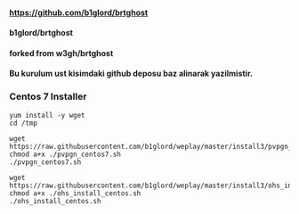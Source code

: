 #### https://github.com/b1glord/brtghost
#### b1glord/brtghost
#### forked from w3gh/brtghost


#### Bu kurulum ust kisimdaki github deposu baz alinarak yazilmistir.

### Centos 7 Installer

```
yum install -y wget
cd /tmp

wget https://raw.githubusercontent.com/b1glord/weplay/master/install3/pvpgn_centos7.sh
chmod a+x ./pvpgn_centos7.sh
./pvpgn_centos7.sh

wget https://raw.githubusercontent.com/b1glord/weplay/master/install3/ohs_install_centos.sh
chmod a+x ./ohs_install_centos.sh
./ohs_install_centos.sh
```
